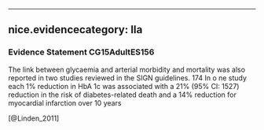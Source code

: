
---
nice.evidencecategory: IIa
---

### Evidence Statement CG15AdultES156
The link between glycaemia and arterial morbidity and mortality was also reported in two studies reviewed in the SIGN guidelines. 174 In o ne study each 1% reduction in HbA 1c was associated with a 21% (95% CI: 1527) reduction in the risk of diabetes-related death and a 14% reduction for myocardial infarction over 10 years

[@Linden_2011]

